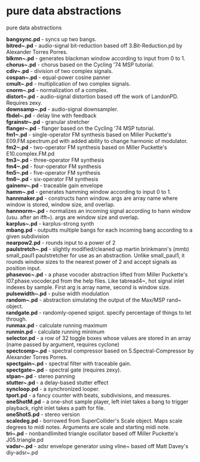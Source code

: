 # pure data abstractions
pure data abstractions 

<b>bangsync.pd</b> - syncs up two bangs. <br>
<b>bitred~.pd</b> - audio-signal bit-reduction based off 3.Bit-Reduction.pd by Alexander Torres Porres. <br>
<b>blkmn~.pd</b> - generates blackman window according to input from 0 to 1. <br>
<b>chorus~.pd</b> - chorus based on the Cycling '74 MSP tutorial.<br>
<b>cdiv~.pd</b> - division of two complex signals. <br>
<b>cospan~.pd</b> - equal-power cosine panner <br>
<b>cmult~.pd</b> - multiplication of two complex signals. <br>
<b>cnorm~.pd</b> - normalization of a complex. <br>
<b>distort~.pd</b> - audio-signal distortion based off the work of LandonPD. Requires zexy.<br>
<b>downsamp~.pd</b> - audio-signal downsampler.<br>
<b>fbdel~.pd</b> - delay line with feedback<br>
<b>fgrainstr~.pd</b> - granular stretcher<br>
<b>flanger~.pd</b> - flanger based on the Cycling '74 MSP tutorial.<br>
<b>fm1~.pd</b> - single-operator FM synthesis based on Miller Puckette's E09.FM.spectrum.pd with added ability to change harmonic of modulator.<br>
<b>fm2~.pd</b> - two-operator FM synthesis based on Miller Puckette's E10.complex.FM.pd<br>
<b>fm3~.pd</b> - three-operator FM synthesis<br>
<b>fm4~.pd</b> - four-operator FM synthesis<br>
<b>fm5~.pd</b> - five-operator FM synthesis<br>
<b>fm6~.pd</b> - six-operator FM synthesis<br>
<b>gainenv~.pd</b> - traceable gain envelope<br>
<b>hamm~.pd</b> - generates hamming window according to input 0 to 1. <br>
<b>hannmaker.pd</b> - constructs hann window. args are array name where window is stored, window size, and overlap.<br>
<b>hannnorm~.pd</b> - normalizes an incoming signal according to hann window (usu. after an ifft~). args are window size and overlap.<br>
<b>karplus~.pd</b> - karplus-strong synth<br>
<b>mbang.pd</b> - outputts multiple bangs for each incoming bang according to a given subdivision<br>
<b>nearpow2.pd</b> - rounds input to a power of 2<br>
<b>paulstretch~.pd</b> - slightly modified/cleaned up martin brinkmann's (mmb) small_paul1 paulstretcher for use as an abstraction. Unlike small_paul1, it rounds window sizes to the nearest power of 2 and accept signals as position input.<br>
<b>phasevoc~.pd</b> - a phase vocoder abstraction lifted from Miller Puckette's I07.phase.vocoder.pd from the help files. Like tabread4~, hot signal inlet indexes by sample. First arg is array name, second is window size. <br>
<b>pulsewidth~.pd</b> - pulse width modulation<br>
<b>random~.pd</b> - abstraction simulating the output of the Max/MSP rand~ object.<br>
<b>randgate.pd</b> - randomly-opened spigot. specify percentage of things to let through.<br>
<b>runmax.pd</b> - calculate running maximum<br>
<b>runmin.pd</b> - calculate running minimum<br>
<b>selector.pd</b> - a row of 32 toggle boxes whose values are stored in an array (name passed by argument, requires cyclone) <br>
<b>spectcomp~.pd</b> - spectral compressor based on 5.Spectral-Compressor by Alexander Torres Porres.<br>
<b>spectgain~.pd</b> - spectral filter with traceable gain. <br>
<b>spectgate~.pd</b> - spectral gate (requires zexy). <br>
<b>stpan~.pd</b> - stereo panning <br>
<b>stutter~.pd </b>- a delay-based stutter effect <br>
<b>syncloop.pd</b> - a synchronized looper. <br>
<b>tport.pd</b> - a fancy counter with beats, subdivisions, and measures. <br>
<b>oneShotM.pd</b> - a one-shot sample player, left inlet takes a bang to trigger playback, right inlet takes a path for file. <br>
<b>oneShotS.pd</b> - stereo version <br>
<b>scaledeg.pd</b> - borrowed from SuperCollider's Scale object. Maps scale degrees to midi notes. Arguments are scale and starting midi note. <br>
<b>tri~.pd</b> - nonbandlimited triangle oscillator based off Miller Puckette's  J05.triangle.pd<br>
<b>vadsr~.pd</b> - adsr envelope generator using vline~ based off Matt Davey's  diy-adsr~.pd<br>
